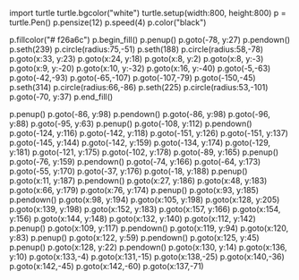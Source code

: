 import turtle
turtle.bgcolor("white")
turtle.setup(width:800, height:800)
p = turtle.Pen()
p.pensize(12)
p.speed(4)
p.color("black")

p.fillcolor("# f26a6c")
p.begin_fill()
p.penup()
p.goto(-78, y:27)
p.pendown()
p.seth(239)
p.circle(radius:75,-51)
p.seth(188)
p.circle(radius:58,-78)
p.goto(x:33, y:23)
p.goto(x:24, y:18)
p.goto(x:8, y:2)
p.goto(x:8, y:-3)
p.goto(x:9, y:-20)
p.goto(x:10, y:-32)
p.goto(x:16, y:-40)
p.goto(-5,-63)
p.goto(-42,-93)
p.goto(-65,-107)
p.goto(-107,-79)
p.goto(-150,-45)
p.seth(314)
p.circle(radius:66,-86)
p.seth(225)
p.circle(radius:53,-101)
p.goto(-70, y:37)
p.end_fill()


p.penup()
p.goto(-86, y:98)
p.pendown()
p.goto(-86, y:98)
p.goto(-96, y:88)
p.goto(-95, y:63)
p.penup()
p.goto(-108, y:112)
p.pendown()
p.goto(-124, y:116)
p.goto(-142, y:118)
p.goto(-151, y:126)
p.goto(-151, y:137)
p.goto(-145, y:144)
p.goto(-142, y:159)
p.goto(-134, y:174)
p.goto(-129, y:181)
p.goto(-121, y:175)
p.goto(-102, y:178)
p.goto(-89, y:165)
p.penup()
p.goto(-76, y:159)
p.pendown()
p.goto(-74, y:166)
p.goto(-64, y:173)
p.goto(-55, y:170)
p.goto(-37, y:176)
p.goto(-18, y:188)
p.penup()
p.goto(x:11, y:187)
p.pendown()
p.goto(x:27, y:186)
p.goto(x:48, y:183)
p.goto(x:66, y:179)
p.goto(x:76, y:174)
p.penup()
p.goto(x:93, y:185)
p.pendown()
p.goto(x:98, y:194)
p.goto(x:105, y:198)
p.goto(x:128, y:205)
p.goto(x:139, y:198)
p.goto(x:152, y:183)
p.goto(x:157, y:166)
p.goto(x:154, y:156)
p.goto(x:144, y:148)
p.goto(x:132, y:140)
p.goto(x:112, y:142)
p.penup()
p.goto(x:109, y:117)
p.pendown()
p.goto(x:119, y:94)
p.goto(x:120, y:83)
p.penup()
p.goto(x:122, y:59)
p.pendown()
p.goto(x:125, y:45)
p.penup()
p.goto(x:128, y:22)
p.pendown()
p.goto(x:130, y:14)
p.goto(x:136, y:10)
p.goto(x:133,-4)
p.goto(x:131,-15)
p.goto(x:138,-25)
p.goto(x:140,-36)
p.goto(x:142,-45)
p.goto(x:142,-60)
p.goto(x:137,-71)
